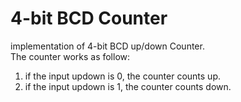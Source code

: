 # 4-bit BCD Counter

implementation of 4-bit BCD up/down Counter.<br />
The counter works as follow:<br />
1. if the input updown is 0, the counter counts up.<br />
2. if the input updown is 1, the counter counts down.
